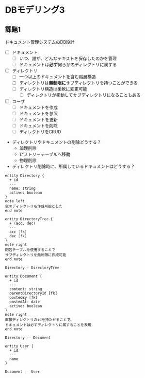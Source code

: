 # DBモデリング3

## 課題1

ドキュメント管理システムのDB設計

- [ ] ドキュメント
  - [ ] いつ、誰が、どんなテキストを保存したのかを管理
  - [ ] ドキュメントは**必ず**何らかのディレクトリに属する
- [ ] ディレクトリ
  - [ ] 一つ以上のドキュメントを含む階層構造
  - [ ] ディレクトリは**無制限に**サブディレクトリを持つことができる
  - [ ] ディレクトリ構造は柔軟に変更可能
    - [ ] ディレクトリが移動してサブディレクトリになることもある
- [ ] ユーザ
  - [ ] ドキュメントを作成
  - [ ] ドキュメントを参照
  - [ ] ドキュメントを更新
  - [ ] ドキュメントを削除
  - [ ] ディレクトリをCRUD

- ディレクトリやドキュメントの削除どうする？
  - 論理削除
  - ヒストリーテーブルへ移動
  - 物理削除
- ディレクトリ削除時に、所属しているドキュメントはどうする？

```plantuml
entity Directory {
  + id
  ---
  name: string
  active: boolean
}
note left
空のディレクトリも作成可能とした
end note

entity DirectoryTree {
  + (acc, dec)
  ---
  acc [fk]
  dec [fk]
}
note right
閉包テーブルを使用することで
サブディレクトリを無制限に作成可能
end note

Directory - DirectoryTree

entity Document {
  + id
  ---
  content: string
  parentDirectoryId [fk]
  postedBy [fk]
  postedAt: date
  active: boolean
}
note right
直接ディレクトリのidを持たせることで、
ドキュメントは必ずディレクトリに属することを表現
end note

Directory -- Document

entity User {
  + id
  ---
  name
}

Document -- User
```
